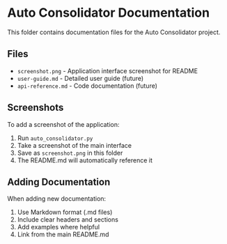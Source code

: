 # Auto Consolidator Documentation

This folder contains documentation files for the Auto Consolidator project.

## Files

- `screenshot.png` - Application interface screenshot for README
- `user-guide.md` - Detailed user guide (future)
- `api-reference.md` - Code documentation (future)

## Screenshots

To add a screenshot of the application:

1. Run `auto_consolidator.py`
2. Take a screenshot of the main interface
3. Save as `screenshot.png` in this folder
4. The README.md will automatically reference it

## Adding Documentation

When adding new documentation:

1. Use Markdown format (.md files)
2. Include clear headers and sections
3. Add examples where helpful
4. Link from the main README.md

